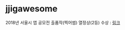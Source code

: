 # jjigawesome
2018년 서울시 앱 공모전 출품작(찍어썸)
열정상(2등) 수상 : [링크](https://www.seoulappcontest.org/web/info/winnerView.do?idx=97&year=2018&type=win)
